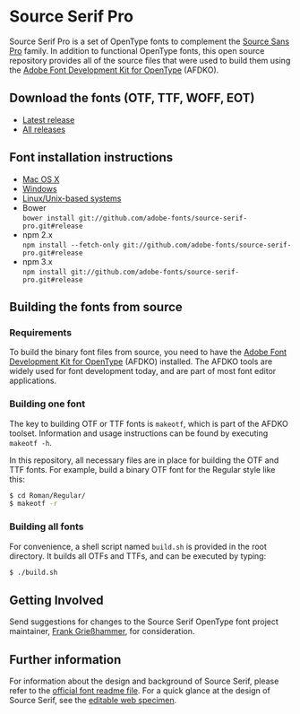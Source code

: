 # Source Serif Pro

Source Serif Pro is a set of OpenType fonts to complement the [Source Sans Pro](https://github.com/adobe-fonts/source-sans-pro) family.
In addition to functional OpenType fonts, this open source repository provides all of the source files that were used to build them using the [Adobe Font Development Kit for OpenType](http://www.adobe.com/devnet/opentype/afdko.html) (AFDKO).

## Download the fonts (OTF, TTF, WOFF, EOT)

* [Latest release](../../releases/latest)
* [All releases](../../releases)

## Font installation instructions

* [Mac OS X](http://support.apple.com/kb/HT2509)
* [Windows](https://www.microsoft.com/en-us/Typography/TrueTypeInstall.aspx)
* [Linux/Unix-based systems](https://github.com/adobe-fonts/source-code-pro/issues/17#issuecomment-8967116)
* Bower<br/>
	`bower install git://github.com/adobe-fonts/source-serif-pro.git#release`
* npm 2.x<br/>
	`npm install --fetch-only git://github.com/adobe-fonts/source-serif-pro.git#release`
* npm 3.x<br/>
	`npm install git://github.com/adobe-fonts/source-serif-pro.git#release`

## Building the fonts from source

### Requirements

To build the binary font files from source, you need to have the [Adobe Font Development Kit for OpenType](http://www.adobe.com/devnet/opentype/afdko.html) (AFDKO) installed. The AFDKO tools are widely used for font development today, and are part of most font editor applications.

### Building one font

The key to building OTF or TTF fonts is `makeotf`, which is part of the AFDKO toolset. Information and usage instructions can be found by executing `makeotf -h`.

In this repository, all necessary files are in place for building the OTF and TTF fonts.
For example, build a binary OTF font for the Regular style like this:

```sh
$ cd Roman/Regular/
$ makeotf -r
```

### Building all fonts

For convenience, a shell script named `build.sh` is provided in the root directory.
It builds all OTFs and TTFs, and can be executed by typing:

```sh
$ ./build.sh
```

## Getting Involved

Send suggestions for changes to the Source Serif OpenType font project maintainer, [Frank Grießhammer](mailto:opensourcefonts@adobe.com?subject=[GitHub]%20Source%20Serif%20Pro), for consideration.

## Further information

For information about the design and background of Source Serif, please refer to the [official font readme file](http://www.adobe.com/products/type/font-information/source-serif-pro-readme.html).
For a quick glance at the design of Source Serif, see the [editable web specimen](http://adobe-fonts.github.io/source-serif-pro/).
